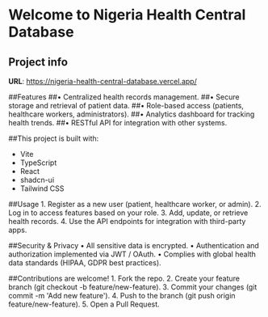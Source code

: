 # Welcome to Nigeria Health Central Database

## Project info

**URL**: https://nigeria-health-central-database.vercel.app/

##Features
	##•	Centralized health records management.
	##•	Secure storage and retrieval of patient data.
	##•	Role-based access (patients, healthcare workers, administrators).
	##•	Analytics dashboard for tracking health trends.
	##•	RESTful API for integration with other systems.

##This project is built with:

- Vite
- TypeScript
- React
- shadcn-ui
- Tailwind CSS

##Usage
	1.	Register as a new user (patient, healthcare worker, or admin).
	2.	Log in to access features based on your role.
	3.	Add, update, or retrieve health records.
	4.	Use the API endpoints for integration with third-party apps.



##Security & Privacy
	•	All sensitive data is encrypted.
	•	Authentication and authorization implemented via JWT / OAuth.
	•	Complies with global health data standards (HIPAA, GDPR best practices).




##Contributions are welcome!
	1.	Fork the repo.
	2.	Create your feature branch (git checkout -b feature/new-feature).
	3.	Commit your changes (git commit -m 'Add new feature').
	4.	Push to the branch (git push origin feature/new-feature).
	5.	Open a Pull Request.

